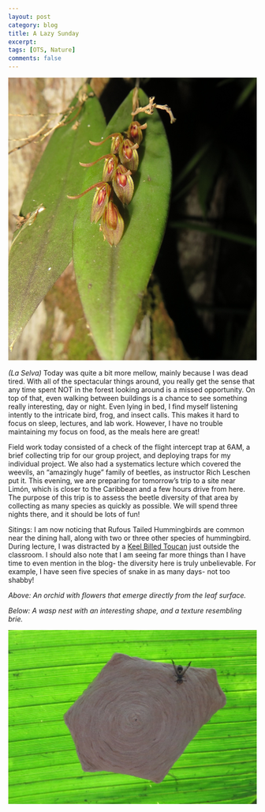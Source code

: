 ```yaml
---
layout: post
category: blog
title: A Lazy Sunday
excerpt:
tags: [OTS, Nature]
comments: false
---
```


![orchid](/assets/images/img_0687-crop-orchid.jpg)

*(La Selva)* Today was quite a bit more mellow, mainly because I was dead tired. With all of the spectacular things around, you really get the sense that any time spent NOT in the forest looking around is a missed opportunity. On top of that, even walking between buildings is a chance to see something really interesting, day or night. Even lying in bed, I find myself listening intently to the intricate bird, frog, and insect calls. This makes it hard to focus on sleep, lectures, and lab work. However, I have no trouble maintaining my focus on food, as the meals here are great!

Field work today consisted of a check of the flight intercept trap at 6AM, a brief collecting trip for our group project, and deploying traps for my individual project. We also had a systematics lecture which covered the weevils, an “amazingly huge” family of beetles, as instructor Rich Leschen put it. This evening, we are preparing for tomorrow’s trip to a site near Limón, which is closer to the Caribbean and a few hours drive from here. The purpose of this trip is to assess the beetle diversity of that area by collecting as many species as quickly as possible. We will spend three nights there, and it should be lots of fun!

Sitings: I am now noticing that Rufous Tailed Hummingbirds are common near the dining hall, along with two or three other species of hummingbird. During lecture, I was distracted by a [Keel Billed Toucan](https://en.wikipedia.org/wiki/Keel-billed_toucan) just outside the classroom. I should also note that I am seeing far more things than I have time to even mention in the blog- the diversity here is truly unbelievable. For example, I have seen five species of snake in as many days- not too shabby!

*Above: An orchid with flowers that emerge directly from the leaf surface.*

*Below: A wasp nest with an interesting shape, and a texture resembling brie.*

![wasp nest](/assets/images/IMG_0323-wasp-nest.jpg)

